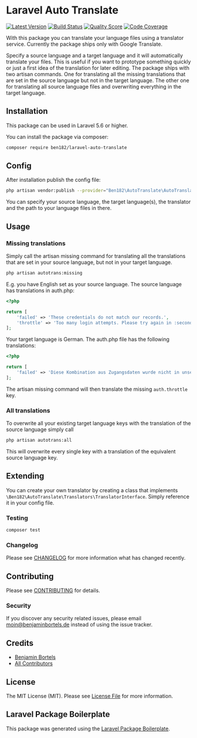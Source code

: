 # Laravel Auto Translate

[![Latest Version](https://img.shields.io/github/release/ben182/laravel-auto-translate.svg?style=flat-square)](https://github.com/ben182/laravel-auto-translate/releases)
[![Build Status](https://img.shields.io/travis/ben182/laravel-auto-translate/master.svg?style=flat-square)](https://travis-ci.org/ben182/laravel-auto-translate)
[![Quality Score](https://img.shields.io/scrutinizer/g/ben182/laravel-auto-translate.svg?style=flat-square)](https://scrutinizer-ci.com/g/ben182/laravel-auto-translate)
[![Code Coverage](https://scrutinizer-ci.com/g/ben182/laravel-auto-translate/badges/coverage.png?b=master)](https://scrutinizer-ci.com/g/ben182/laravel-auto-translate/?branch=master)

With this package you can translate your language files using a translator service. Currently the package ships only with Google Translate.

Specify a source language and a target language and it will automatically translate your files. This is useful if you want to prototype something quickly or just a first idea of the translation for later editing. The package ships with two artisan commands. One for translating all the missing translations that are set in the source language but not in the target language. The other one for translating all source language files and overwriting everything in the target language.

## Installation

This package can be used in Laravel 5.6 or higher.

You can install the package via composer:

```bash
composer require ben182/laravel-auto-translate
```

## Config

After installation publish the config file:

```bash
php artisan vendor:publish --provider="Ben182\AutoTranslate\AutoTranslateServiceProvider"
```

You can specify your source language, the target language(s), the translator and the path to your language files in there.

## Usage

### Missing translations

Simply call the artisan missing command for translating all the translations that are set in your source language, but not in your target language.

```bash
php artisan autotrans:missing
```

E.g. you have English set as your source language. The source language has translations in auth.php:

```php
<?php

return [
    'failed' => 'These credentials do not match our records.',
    'throttle' => 'Too many login attempts. Please try again in :seconds seconds.',
];
```

Your target language is German. The auth.php file has the following translations:

```php
<?php

return [
    'failed' => 'Diese Kombination aus Zugangsdaten wurde nicht in unserer Datenbank gefunden.',
];
```

The artisan missing command will then translate the missing `auth.throttle` key.

### All translations

To overwrite all your existing target language keys with the translation of the source language simply call

```bash
php artisan autotrans:all
```

This will overwrite every single key with a translation of the equivalent source language key.

## Extending

You can create your own translator by creating a class that implements `\Ben182\AutoTranslate\Translators\TranslatorInterface`. Simply reference it in your config file.

### Testing

``` bash
composer test
```

### Changelog

Please see [CHANGELOG](CHANGELOG.md) for more information what has changed recently.

## Contributing

Please see [CONTRIBUTING](CONTRIBUTING.md) for details.

### Security

If you discover any security related issues, please email moin@benjaminbortels.de instead of using the issue tracker.

## Credits

- [Benjamin Bortels](https://github.com/ben182)
- [All Contributors](../../contributors)

## License

The MIT License (MIT). Please see [License File](LICENSE.md) for more information.

## Laravel Package Boilerplate

This package was generated using the [Laravel Package Boilerplate](https://laravelpackageboilerplate.com).
